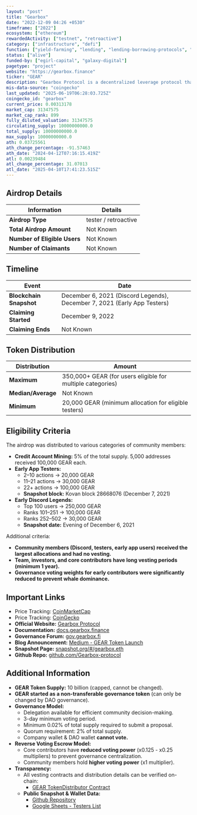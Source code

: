 ```yaml
---
layout: "post"
title: "Gearbox"
date: "2022-12-09 04:26 +0530"
timeframe: ["2022"]
ecosystem: ["ethereum"]
rewardedActivity: ["testnet", "retroactive"]
category: ["infrastructure", "defi"]
function: ["yield-farming", "lending", "lending-borrowing-protocols", "curve-ecosystem", "decentralized-finance"]
status: ["alive"]
funded-by: ["egirl-capital", "galaxy-digital"]
pagetype: "project"
website: "https://gearbox.finance"
ticker: "GEAR"
description: "Gearbox Protocol is a decentralized leverage protocol that allows users to utilize leverage in a composable manner across various DeFi platforms."
mis-data-source: "coingecko"
last_updated: "2025-06-19T06:28:03.725Z"
coingecko_id: "gearbox"
current_price: 0.00313178
market_cap: 31347575
market_cap_rank: 899
fully_diluted_valuation: 31347575
circulating_supply: 10000000000.0
total_supply: 10000000000.0
max_supply: 10000000000.0
ath: 0.03725561
ath_change_percentage: -91.57463
ath_date: "2024-04-12T07:16:15.419Z"
atl: 0.00239484
atl_change_percentage: 31.07013
atl_date: "2025-04-10T17:41:23.515Z"
---
```


## Airdrop Details

| Information                  | Details              |
| ---------------------------- | -------------------- |
| **Airdrop Type**             | tester / retroactive |
| **Total Airdrop Amount**     | Not Known            |
| **Number of Eligible Users** | Not Known            |
| **Number of Claimants**      | Not Known            |

## Timeline

| Event                   | Date                                                                     |
| ----------------------- | ------------------------------------------------------------------------ |
| **Blockchain Snapshot** | December 6, 2021 (Discord Legends), December 7, 2021 (Early App Testers) |
| **Claiming Started**    | December 9, 2022                                                         |
| **Claiming Ends**       | Not Known                                                                |

## Token Distribution

| Distribution       | Amount                                                     |
| ------------------ | ---------------------------------------------------------- |
| **Maximum**        | 350,000+ GEAR (for users eligible for multiple categories) |
| **Median/Average** | Not Known                                                  |
| **Minimum**        | 20,000 GEAR (minimum allocation for eligible testers)      |

## Eligibility Criteria

The airdrop was distributed to various categories of community members:

- **Credit Account Mining:** 5% of the total supply. 5,000 addresses received 100,000 GEAR each.
- **Early App Testers:**
  - 2–10 actions → 20,000 GEAR
  - 11–21 actions → 30,000 GEAR
  - 22+ actions → 100,000 GEAR
  - **Snapshot block:** Kovan block 28668076 (December 7, 2021)
- **Early Discord Legends:**
  - Top 100 users → 250,000 GEAR
  - Ranks 101–251 → 100,000 GEAR
  - Ranks 252–502 → 30,000 GEAR
  - **Snapshot date:** Evening of December 6, 2021

Additional criteria:

- **Community members (Discord, testers, early app users) received the largest allocations and had no vesting.**
- **Team, investors, and core contributors have long vesting periods (minimum 1 year).**
- **Governance voting weights for early contributors were significantly reduced to prevent whale dominance.**

## Important Links

- Price Tracking: [CoinMarketCap](https://coinmarketcap.com/currencies/gearbox-protocol/)
- Price Tracking: [CoinGecko](https://www.coingecko.com/en/coins/gearbox-protocol)
- **Official Website:** [Gearbox Protocol](https://gearbox.finance)
- **Documentation:** [docs.gearbox.finance](https://docs.gearbox.finance)
- **Governance Forum:** [gov.gearbox.fi](https://gov.gearbox.fi/t/start-here-forum-rules/)
- **Blog Announcement:** [Medium - GEAR Token Launch](https://medium.com/gearbox-protocol/gear-token-not-yet-live-and-governance-reverse-voting-escrow-75f367985397)
- **Snapshot Page:** [snapshot.org/#/gearbox.eth](https://snapshot.org/#/gearbox.eth)
- **Github Repo:** [github.com/Gearbox-protocol](https://github.com/Gearbox-protocol)

## Additional Information

- **GEAR Token Supply:** 10 billion (capped, cannot be changed).
- **GEAR started as a non-transferable governance token** (can only be changed by DAO governance).
- **Governance Model:**
  - Delegation available for efficient community decision-making.
  - 3-day minimum voting period.
  - Minimum 0.02% of total supply required to submit a proposal.
  - Quorum requirement: 2% of total supply.
  - Company wallet & DAO wallet **cannot vote.**
- **Reverse Voting Escrow Model:**
  - Core contributors have **reduced voting power** (x0.125 - x0.25 multipliers) to prevent governance centralization.
  - Community members hold **higher voting power** (x1 multiplier).
- **Transparency:**
  - All vesting contracts and distribution details can be verified on-chain:
    - [GEAR TokenDistributor Contract](https://etherscan.io/address/0xbf57539473913685688d224ad4e262684b23dd4c#readContract)
  - **Public Snapshot & Wallet Data:**
    - [Github Repository](https://github.com/Gearbox-protocol/launch-snapshot)
    - [Google Sheets - Testers List](https://docs.google.com/spreadsheets/d/1YHkq1TzJhM-WZm0HgfC-QDEnAEUqV8Pdaz3vIxVAQnY/)